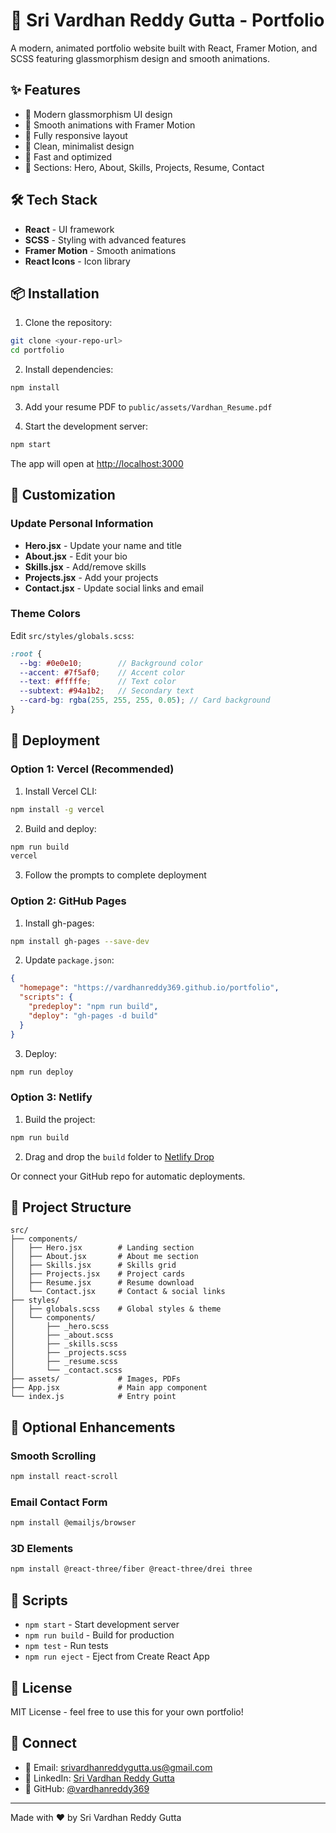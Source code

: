 # 🌟 Sri Vardhan Reddy Gutta - Portfolio

A modern, animated portfolio website built with React, Framer Motion, and SCSS featuring glassmorphism design and smooth animations.

## ✨ Features

- 🎨 Modern glassmorphism UI design
- 🌊 Smooth animations with Framer Motion
- 📱 Fully responsive layout
- 🎯 Clean, minimalist design
- 🚀 Fast and optimized
- 💼 Sections: Hero, About, Skills, Projects, Resume, Contact

## 🛠️ Tech Stack

- **React** - UI framework
- **SCSS** - Styling with advanced features
- **Framer Motion** - Smooth animations
- **React Icons** - Icon library

## 📦 Installation

1. Clone the repository:
```bash
git clone <your-repo-url>
cd portfolio
```

2. Install dependencies:
```bash
npm install
```

3. Add your resume PDF to `public/assets/Vardhan_Resume.pdf`

4. Start the development server:
```bash
npm start
```

The app will open at [http://localhost:3000](http://localhost:3000)

## 🎨 Customization

### Update Personal Information

- **Hero.jsx** - Update your name and title
- **About.jsx** - Edit your bio
- **Skills.jsx** - Add/remove skills
- **Projects.jsx** - Add your projects
- **Contact.jsx** - Update social links and email

### Theme Colors

Edit `src/styles/globals.scss`:
```scss
:root {
  --bg: #0e0e10;        // Background color
  --accent: #7f5af0;    // Accent color
  --text: #fffffe;      // Text color
  --subtext: #94a1b2;   // Secondary text
  --card-bg: rgba(255, 255, 255, 0.05); // Card background
}
```

## 🚀 Deployment

### Option 1: Vercel (Recommended)

1. Install Vercel CLI:
```bash
npm install -g vercel
```

2. Build and deploy:
```bash
npm run build
vercel
```

3. Follow the prompts to complete deployment

### Option 2: GitHub Pages

1. Install gh-pages:
```bash
npm install gh-pages --save-dev
```

2. Update `package.json`:
```json
{
  "homepage": "https://vardhanreddy369.github.io/portfolio",
  "scripts": {
    "predeploy": "npm run build",
    "deploy": "gh-pages -d build"
  }
}
```

3. Deploy:
```bash
npm run deploy
```

### Option 3: Netlify

1. Build the project:
```bash
npm run build
```

2. Drag and drop the `build` folder to [Netlify Drop](https://app.netlify.com/drop)

Or connect your GitHub repo for automatic deployments.

## 📁 Project Structure

```
src/
├── components/
│   ├── Hero.jsx        # Landing section
│   ├── About.jsx       # About me section
│   ├── Skills.jsx      # Skills grid
│   ├── Projects.jsx    # Project cards
│   ├── Resume.jsx      # Resume download
│   └── Contact.jsx     # Contact & social links
├── styles/
│   ├── globals.scss    # Global styles & theme
│   └── components/
│       ├── _hero.scss
│       ├── _about.scss
│       ├── _skills.scss
│       ├── _projects.scss
│       ├── _resume.scss
│       └── _contact.scss
├── assets/             # Images, PDFs
├── App.jsx             # Main app component
└── index.js            # Entry point
```

## 🎯 Optional Enhancements

### Smooth Scrolling
```bash
npm install react-scroll
```

### Email Contact Form
```bash
npm install @emailjs/browser
```

### 3D Elements
```bash
npm install @react-three/fiber @react-three/drei three
```

## 📝 Scripts

- `npm start` - Start development server
- `npm run build` - Build for production
- `npm test` - Run tests
- `npm run eject` - Eject from Create React App

## 📄 License

MIT License - feel free to use this for your own portfolio!

## 🤝 Connect

- 📧 Email: srivardhanreddygutta.us@gmail.com
- 💼 LinkedIn: [Sri Vardhan Reddy Gutta](https://linkedin.com/in/sri-vardhan-reddy-gutta)
- 🐙 GitHub: [@vardhanreddy369](https://github.com/vardhanreddy369)

---

Made with ❤️ by Sri Vardhan Reddy Gutta
